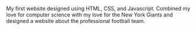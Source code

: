 My first website designed using HTML, CSS, and Javascript. Combined my love for computer science with my love for the New York Giants and designed a website about the professional football team. 
